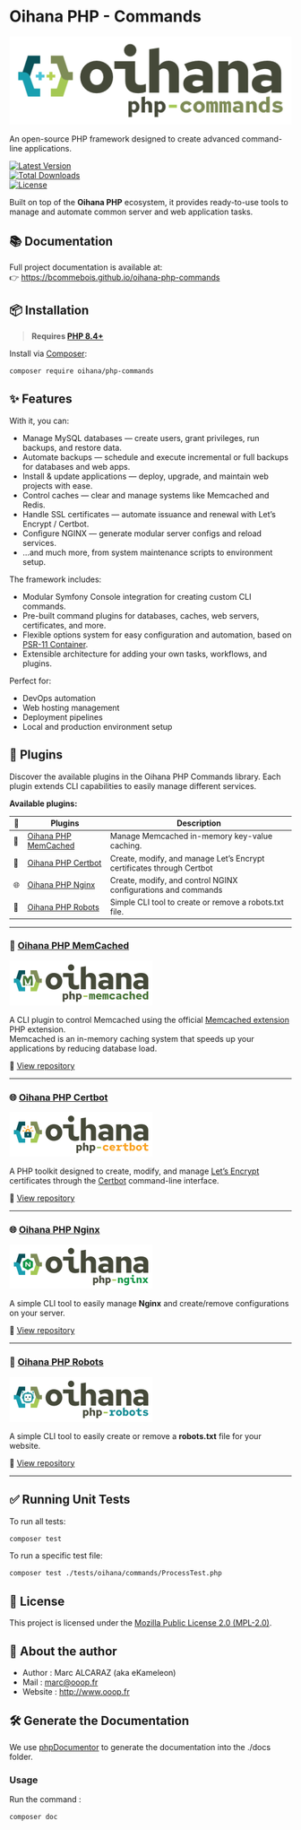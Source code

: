 # Oihana PHP - Commands

![Oihana Php Core](https://raw.githubusercontent.com/BcommeBois/oihana-php-commands/main/assets/images/oihana-php-commands-logo-inline-512x160.png)

An open-source PHP framework designed to create advanced command-line applications. 

[![Latest Version](https://img.shields.io/packagist/v/oihana/php-commands.svg?style=flat-square)](https://packagist.org/packages/oihana/php-commands)  
[![Total Downloads](https://img.shields.io/packagist/dt/oihana/php-commands.svg?style=flat-square)](https://packagist.org/packages/oihana/php-commands)  
[![License](https://img.shields.io/packagist/l/oihana/php-commands.svg?style=flat-square)](LICENSE)

Built on top of the **Oihana PHP** ecosystem, it provides ready-to-use tools to manage and automate common server and web application tasks.

## 📚 Documentation

Full project documentation is available at:  
👉 https://bcommebois.github.io/oihana-php-commands

## 📦 Installation

> **Requires [PHP 8.4+](https://php.net/releases/)**

Install via [Composer](https://getcomposer.org):
```bash
composer require oihana/php-commands
```

## ✨ Features

With it, you can:
- Manage MySQL databases — create users, grant privileges, run backups, and restore data.
- Automate backups — schedule and execute incremental or full backups for databases and web apps.
- Install & update applications — deploy, upgrade, and maintain web projects with ease.
- Control caches — clear and manage systems like Memcached and Redis.
- Handle SSL certificates — automate issuance and renewal with Let’s Encrypt / Certbot.
- Configure NGINX — generate modular server configs and reload services.
- …and much more, from system maintenance scripts to environment setup.

The framework includes:
- Modular Symfony Console integration for creating custom CLI commands.
- Pre-built command plugins for databases, caches, web servers, certificates, and more.
- Flexible options system for easy configuration and automation, based on [PSR-11 Container](https://www.php-fig.org/psr/psr-11/).
- Extensible architecture for adding your own tasks, workflows, and plugins.

Perfect for:
- DevOps automation
- Web hosting management
- Deployment pipelines
- Local and production environment setup

## 🔌 Plugins

Discover the available plugins in the Oihana PHP Commands library. Each plugin extends CLI capabilities to easily manage different services.

**Available plugins:** 

| 🔌 | Plugins                                                                    | Description                                                           | 
|----|----------------------------------------------------------------------------|-----------------------------------------------------------------------|
| 🧠 | [Oihana PHP MemCached](https://github.com/BcommeBois/oihana-php-memcached) | Manage Memcached in-memory key-value caching.                         |
| 🔏 | [Oihana PHP Certbot](https://github.com/BcommeBois/oihana-php-certbot)     | Create, modify, and manage Let’s Encrypt certificates through Certbot |
| 🌐 | [Oihana PHP Nginx](https://github.com/BcommeBois/oihana-php-nginx)         | Create, modify, and control NGINX configurations and commands         |
| 🤖 | [Oihana PHP Robots](https://github.com/BcommeBois/oihana-php-robots)       | Simple CLI tool to create or remove a robots.txt file.                |  

---

### 🧠 [Oihana PHP MemCached](https://github.com/BcommeBois/oihana-php-memcached)

<a href="https://github.com/BcommeBois/oihana-php-memcached">
    <img src="https://raw.githubusercontent.com/BcommeBois/oihana-php-memcached/main/assets/images/oihana-php-memcached-logo-inline-512x160.png" width="256px" height="80px"/>
</a>

A CLI plugin to control Memcached using the official [Memcached extension](https://www.php.net/manual/en/book.memcached.php) PHP extension.  
Memcached is an in-memory caching system that speeds up your applications by reducing database load.

🔗 [View repository](https://github.com/BcommeBois/oihana-php-memcached)

---

### 🌐 [Oihana PHP Certbot](https://github.com/BcommeBois/oihana-php-certbot)

<a href="https://github.com/BcommeBois/oihana-php-certbot">
    <img src="https://raw.githubusercontent.com/BcommeBois/oihana-php-certbot/main/assets/images/oihana-php-certbot-logo-inline-512x160.png" width="256px" height="80px"/>
</a>

A PHP toolkit designed to create, modify, and manage [Let’s Encrypt](https://letsencrypt.org/) certificates through the [Certbot](https://certbot.eff.org/) command-line interface.

🔗 [View repository](https://github.com/BcommeBois/oihana-php-certbot)

---

### 🌐 [Oihana PHP Nginx](https://github.com/BcommeBois/oihana-php-nginx)

<a href="https://github.com/BcommeBois/oihana-php-nginx">
    <img src="https://raw.githubusercontent.com/BcommeBois/oihana-php-nginx/main/assets/images/oihana-php-nginx-logo-inline-512x160.png" width="256px" height="80px"/>
</a>

A simple CLI tool to easily manage **Nginx** and create/remove configurations on your server.

🔗 [View repository](https://github.com/BcommeBois/oihana-php-nginx)

---

### 🤖 [Oihana PHP Robots](https://github.com/BcommeBois/oihana-php-robots)

<a href="https://github.com/BcommeBois/oihana-php-robots">
    <img src="https://raw.githubusercontent.com/BcommeBois/oihana-php-robots/main/assets/images/oihana-php-robots-logo-inline-512x160.png" width="256px" height="80px"/>
</a>

A simple CLI tool to easily create or remove a **robots.txt** file for your website.

🔗 [View repository](https://github.com/BcommeBois/oihana-php-robots)

---

## ✅ Running Unit Tests

To run all tests:
```bash
composer test
```

To run a specific test file:
```bash
composer test ./tests/oihana/commands/ProcessTest.php
```

## 🧾 License

This project is licensed under the [Mozilla Public License 2.0 (MPL-2.0)](https://www.mozilla.org/en-US/MPL/2.0/).

## 👤 About the author

* Author : Marc ALCARAZ (aka eKameleon)
* Mail : marc@ooop.fr
* Website : http://www.ooop.fr

## 🛠️ Generate the Documentation

We use [phpDocumentor](https://phpdoc.org/) to generate the documentation into the ./docs folder.

### Usage
Run the command :
```bash
composer doc
```